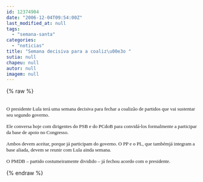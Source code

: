 ```yaml
---
id: 12374904
date: "2006-12-04T09:54:00Z"
last_modified_at: null
tags:
  - "semana-santa"
categories:
  - "noticias"
title: "Semana decisiva para a coaliz\u00e3o "
sutia: null
chapeu: null
autor: null
imagem: null
---
```

{% raw %}
<p><B><FONT color=#ff9900></p>
<p><P><BR></FONT></B><FONT size=2><FONT size=1><FONT face=Verdana size=2>O presidente Lula terá uma semana decisiva para fechar a coalizão de partidos que vai sustentar seu segundo governo. </FONT></FONT></FONT></P></p>
<p><P><FONT size=2><FONT size=1><FONT face=Verdana size=2>Ele conversa hoje com dirigentes do PSB e do PCdoB para convidá-los formalmente a participar da base de apoio no Congresso. </FONT></FONT></FONT></P></p>
<p><P><FONT size=2><FONT size=1><FONT face=Verdana size=2>Ambos devem aceitar, porque já participam do governo. O PP e o PL, que tambémjá integram a base aliada, devem se reunir com Lula ainda semana. </FONT></FONT></FONT></P></p>
<p><P><FONT size=2><FONT size=1><FONT face=Verdana size=2>O PMDB – partido costumeiramente dividido – já fechou acordo com o presidente.</B></I> </FONT></P></p>
<p><P><FONT face=Verdana></FONT></P></FONT></FONT> </p>
{% endraw %}